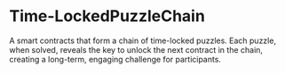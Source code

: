 # Time-LockedPuzzleChain
 A smart contracts that form a chain of time-locked puzzles. Each puzzle, when solved, reveals the key to unlock the next contract in the chain, creating a long-term, engaging challenge for participants.
